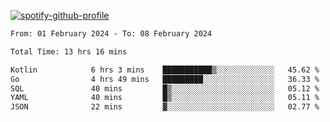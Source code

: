 [![spotify-github-profile](https://spotify-github-profile.vercel.app/api/view?uid=313pysyt3uxkjdidtiuvzf7nrnnu&cover_image=true&theme=natemoo-re&show_offline=false&background_color=121212&interchange=false&bar_color=53b14f&bar_color_cover=false)](https://spotify-github-profile.vercel.app/api/view?uid=313pysyt3uxkjdidtiuvzf7nrnnu&redirect=true)

<!--START_SECTION:waka-->

```txt
From: 01 February 2024 - To: 08 February 2024

Total Time: 13 hrs 16 mins

Kotlin            6 hrs 3 mins    ███████████▒░░░░░░░░░░░░░   45.62 %
Go                4 hrs 49 mins   █████████░░░░░░░░░░░░░░░░   36.33 %
SQL               40 mins         █▒░░░░░░░░░░░░░░░░░░░░░░░   05.12 %
YAML              40 mins         █▒░░░░░░░░░░░░░░░░░░░░░░░   05.11 %
JSON              22 mins         ▓░░░░░░░░░░░░░░░░░░░░░░░░   02.77 %
```

<!--END_SECTION:waka-->